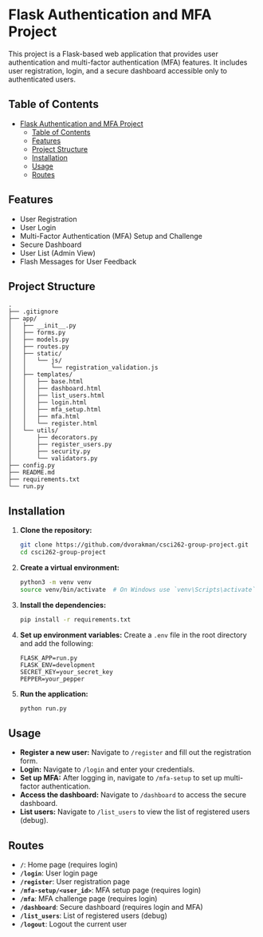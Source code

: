 # Flask Authentication and MFA Project

This project is a Flask-based web application that provides user authentication and multi-factor authentication (MFA) features. It includes user registration, login, and a secure dashboard accessible only to authenticated users.

## Table of Contents

- [Flask Authentication and MFA Project](#flask-authentication-and-mfa-project)
  - [Table of Contents](#table-of-contents)
  - [Features](#features)
  - [Project Structure](#project-structure)
  - [Installation](#installation)
  - [Usage](#usage)
  - [Routes](#routes)

## Features

- User Registration
- User Login
- Multi-Factor Authentication (MFA) Setup and Challenge
- Secure Dashboard
- User List (Admin View)
- Flash Messages for User Feedback

## Project Structure

```plaintext
.
├── .gitignore
├── app/
│   ├── __init__.py
│   ├── forms.py
│   ├── models.py
│   ├── routes.py
│   ├── static/
│   │   └── js/
│   │       └── registration_validation.js
│   ├── templates/
│   │   ├── base.html
│   │   ├── dashboard.html
│   │   ├── list_users.html
│   │   ├── login.html
│   │   ├── mfa_setup.html
│   │   ├── mfa.html
│   │   └── register.html
│   └── utils/
│       ├── decorators.py
│       ├── register_users.py
│       ├── security.py
│       └── validators.py
├── config.py
├── README.md
├── requirements.txt
└── run.py
```

## Installation

1. **Clone the repository:**
    ```sh
    git clone https://github.com/dvorakman/csci262-group-project.git
    cd csci262-group-project
    ```

2. **Create a virtual environment:**
    ```sh
    python3 -m venv venv
    source venv/bin/activate  # On Windows use `venv\Scripts\activate`
    ```

3. **Install the dependencies:**
    ```sh
    pip install -r requirements.txt
    ```

4. **Set up environment variables:**
    Create a `.env` file in the root directory and add the following:
    ```env
    FLASK_APP=run.py
    FLASK_ENV=development
    SECRET_KEY=your_secret_key
    PEPPER=your_pepper
    ```

5. **Run the application:**
    ```sh
    python run.py
    ```

## Usage

- **Register a new user:** Navigate to `/register` and fill out the registration form.
- **Login:** Navigate to `/login` and enter your credentials.
- **Set up MFA:** After logging in, navigate to `/mfa-setup` to set up multi-factor authentication.
- **Access the dashboard:** Navigate to `/dashboard` to access the secure dashboard.
- **List users:** Navigate to `/list_users` to view the list of registered users (debug).

## Routes

- **`/`**: Home page (requires login)
- **`/login`**: User login page
- **`/register`**: User registration page
- **`/mfa-setup/<user_id>`**: MFA setup page (requires login)
- **`/mfa`**: MFA challenge page (requires login)
- **`/dashboard`**: Secure dashboard (requires login and MFA)
- **`/list_users`**: List of registered users (debug)
- **`/logout`**: Logout the current user